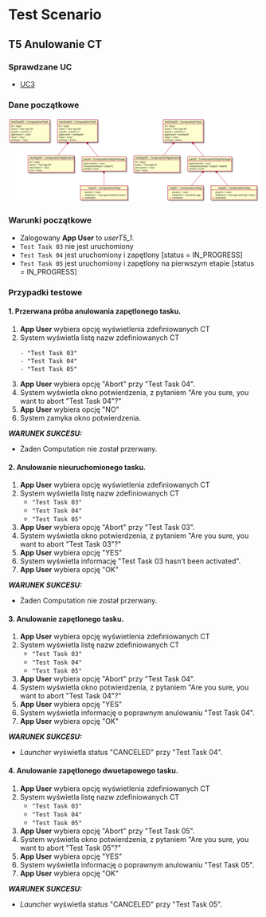 # Test Scenario

## T5 Anulowanie CT

### Sprawdzane UC

- [UC3](../scenarios/UC3_Abort%20CT)

### Dane początkowe

![model](data/T5_in.svg)

### Warunki początkowe 

- Zalogowany __App User__ to _userT5_1_.
- `Test Task 03` nie jest uruchomiony
- `Test Task 04` jest uruchomiony i zapętlony \[status = IN_PROGRESS\]
- `Test Task 05` jest uruchomiony i zapętlony na pierwszym etapie \[status = IN_PROGRESS\]

### Przypadki testowe

#### 1. Przerwana próba anulowania zapętlonego tasku.

1. __App User__ wybiera opcję wyświetlenia zdefiniowanych CT
2. System wyświetla listę nazw zdefiniowanych CT 
    ```
    - "Test Task 03"
    - "Test Task 04"
    - "Test Task 05"
    ```
3. __App User__ wybiera opcję "Abort" przy "Test Task 04". 
4. System wyświetla okno potwierdzenia, z pytaniem 
   "Are you sure, you want to abort "Test Task 04"?"
5. __App User__ wybiera opcję "NO"
6. System zamyka okno potwierdzenia.

___WARUNEK SUKCESU:___

- Żaden Computation nie został przerwany.

#### 2. Anulowanie nieuruchomionego tasku.

1. __App User__ wybiera opcję wyświetlenia zdefiniowanych CT
2. System wyświetla listę nazw zdefiniowanych CT 
    - `"Test Task 03"`
    - `"Test Task 04"`
    - `"Test Task 05"`
3. __App User__ wybiera opcję "Abort" przy "Test Task 03". 
4. System wyświetla okno potwierdzenia, z pytaniem 
   "Are you sure, you want to abort "Test Task 03"?"
5. __App User__ wybiera opcję "YES"
6. System wyświetla informację "Test Task 03 hasn't been activated".
7. __App User__ wybiera opcję "OK"

___WARUNEK SUKCESU:___

- Żaden Computation nie został przerwany.

#### 3. Anulowanie zapętlonego tasku.

1. __App User__ wybiera opcję wyświetlenia zdefiniowanych CT
2. System wyświetla listę nazw zdefiniowanych CT 
    - `"Test Task 03"`
    - `"Test Task 04"`
    - `"Test Task 05"`
3. __App User__ wybiera opcję "Abort" przy "Test Task 04". 
4. System wyświetla okno potwierdzenia, z pytaniem 
   "Are you sure, you want to abort "Test Task 04"?"
5. __App User__ wybiera opcję "YES"
6. System wyświetla informację o poprawnym anulowaniu "Test Task 04".
7. __App User__ wybiera opcję "OK"

___WARUNEK SUKCESU:___

- _Launcher_ wyświetla status "CANCELED" przy "Test Task 04".


#### 4. Anulowanie zapętlonego dwuetapowego tasku.

1. __App User__ wybiera opcję wyświetlenia zdefiniowanych CT
2. System wyświetla listę nazw zdefiniowanych CT 
    - `"Test Task 03"`
    - `"Test Task 04"`
    - `"Test Task 05"`
3. __App User__ wybiera opcję "Abort" przy "Test Task 05". 
4. System wyświetla okno potwierdzenia, z pytaniem 
   "Are you sure, you want to abort "Test Task 05"?"
5. __App User__ wybiera opcję "YES"
6. System wyświetla informację o poprawnym anulowaniu "Test Task 05".
7. __App User__ wybiera opcję "OK"

___WARUNEK SUKCESU:___

- _Launcher_ wyświetla status "CANCELED" przy "Test Task 05".
